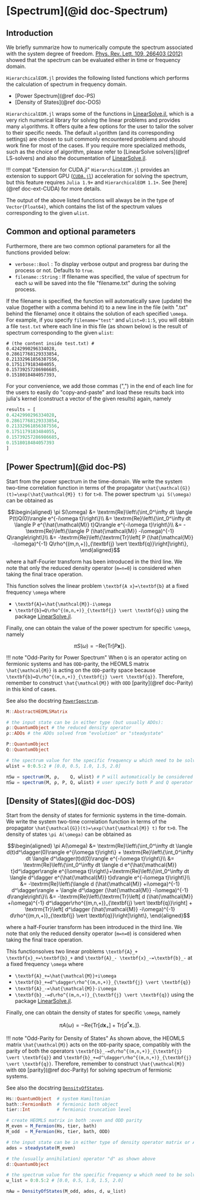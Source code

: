 # [Spectrum](@id doc-Spectrum)

## Introduction
We briefly summarize how to numerically compute the spectrum associated with the system degree of freedom. [Phys. Rev. Lett. 109, 266403 (2012)](https://link.aps.org/doi/10.1103/PhysRevLett.109.266403) showed that the spectrum can be evaluated either in time or frequency domain.

`HierarchicalEOM.jl` provides the following listed functions which performs the calculation of spectrum in frequency domain.

 - [Power Spectrum](@ref doc-PS)
 - [Density of States](@ref doc-DOS)

`HierarchicalEOM.jl` wraps some of the functions in [LinearSolve.jl](http://linearsolve.sciml.ai/stable/), which is a very rich numerical library for solving the linear problems and provides many `alg`orithms. It offers quite a few options for the user to tailor the solver to their specific needs. The default `alg`orithm (and its corresponding settings) are chosen to suit commonly encountered problems and should work fine for most of the cases. If you require more specialized methods, such as the choice of algorithm, please refer to [LinearSolve solvers](@ref LS-solvers) and also the documentation of [LinearSolve.jl](http://linearsolve.sciml.ai/stable/).

!!! compat "Extension for CUDA.jl"
    `HierarchicalEOM.jl` provides an extension to support GPU ([`CUDA.jl`](https://github.com/JuliaGPU/CUDA.jl)) acceleration for solving the spectrum, but this feature requires `Julia 1.9+` and `HierarchicalEOM 1.1+`. See [here](@ref doc-ext-CUDA) for more details.

The output of the above listed functions will always be in the type of `Vector{Float64}`, which contains the list of the spectrum values corresponding to the given `ωlist`.

## Common and optional parameters
Furthermore, there are two common optional parameters for all the functions provided below:
- `verbose::Bool` : To display verbose output and progress bar during the process or not. Defaults to `true`.
- `filename::String` : If filename was specified, the value of spectrum for each ω will be saved into the file "filename.txt" during the solving process.

If the filename is specified, the function will automatically save (update) the value (together with a comma behind it) to a new line in the file (with ".txt" behind the filename) once it obtains the solution of each specified ``\omega``. For example, if you specify `filename="test"` and `ωlist=0:1:5`, you will obtain a file `test.txt` where each line in this file (as shown below) is the result of spectrum corresponding to the given `ωlist`:
```
# (the content inside test.txt) #
0.4242990296334028,
0.28617768129333854,
0.21332961856387556,
0.1751179183484055,
0.15739257286986685,
0.1518018484057393,

```

For your convenience, we add those commas (",") in the end of each line for the users to easily do "copy-and-paste" and load these results back into julia's kernel (construct a vector of the given results) again, namely

```julia
results = [
0.4242990296334028,
0.28617768129333854,
0.21332961856387556,
0.1751179183484055,
0.15739257286986685,
0.1518018484057393
]
```

## [Power Spectrum](@id doc-PS)
Start from the power spectrum in the time-domain. We write the system two-time correlation function in terms of the propagator ``\hat{\mathcal{G}}(t)=\exp(\hat{\mathcal{M}} t)`` for ``t>0``. The power spectrum ``\pi S(\omega)`` can be obtained as
```math
\begin{aligned}
\pi S(\omega) 
&= \textrm{Re}\left\{\int_0^\infty dt \langle P(t)Q(0)\rangle e^{-i\omega t}\right\}\\
&= \textrm{Re}\left\{\int_0^\infty dt \langle P e^{\hat{\mathcal{M}} t}Q\rangle e^{-i\omega t}\right\}\\
&= -\textrm{Re}\left\{\langle P (\hat{\mathcal{M}} -i\omega)^{-1} Q\rangle\right\}\\
&= -\textrm{Re}\left\{\textrm{Tr}\left[ P (\hat{\mathcal{M}} -i\omega)^{-1} Q\rho^{(m,n,+)}_{\textbf{j} \vert \textbf{q}}\right]\right\},
\end{aligned}
```
where a half-Fourier transform has been introduced in the third line. We note that only the reduced density operator (``m=n=0``) is considered when taking the final trace operation.

This function solves the linear problem ``\textbf{A x}=\textbf{b}`` at a fixed frequency ``\omega`` where 
 - ``\textbf{A}=\hat{\mathcal{M}}-i\omega``
 - ``\textbf{b}=Q\rho^{(m,n,+)}_{\textbf{j} \vert \textbf{q}}`` 
using the package [LinearSolve.jl](http://linearsolve.sciml.ai/stable/).

Finally, one can obtain the value of the power spectrum for specific ``\omega``, namely
```math
\pi S(\omega) = -\textrm{Re}\left\{\textrm{Tr}\left[ P \textbf{x}\right]\right\}.
```

!!! note "Odd-Parity for Power Spectrum"
    When ``Q`` is an operator acting on fermionic systems and has `ODD`-parity, the HEOMLS matrix ``\hat{\mathcal{M}}`` is acting on the `ODD`-parity space because ``\textbf{b}=Q\rho^{(m,n,+)}_{\textbf{j} \vert \textbf{q}}``. Therefore, remember to construct ``\hat{\mathcal{M}}`` with `ODD` [parity](@ref doc-Parity) in this kind of cases.

See also the docstring [`PowerSpectrum`](@ref).

```julia
M::AbstractHEOMLSMatrix

# the input state can be in either type (but usually ADOs):
ρ::QuantumObject # the reduced density operator
ρ::ADOs # the ADOs solved from "evolution" or "steadystate"

P::QuantumObject 
Q::QuantumObject

# the spectrum value for the specific frequency ω which need to be solved
ωlist = 0:0.5:2 # [0.0, 0.5, 1.0, 1.5, 2.0]

πSω = spectrum(M, ρ,    Q, ωlist) # P will automatically be considered as "the adjoint of Q operator"
πSω = spectrum(M, ρ, P, Q, ωlist) # user specify both P and Q operator
```

## [Density of States](@id doc-DOS)
Start from the density of states for fermionic systems in the time-domain. We write the system two-time correlation function in terms of the propagator ``\hat{\mathcal{G}}(t)=\exp(\hat{\mathcal{M}} t)`` for ``t>0``. The density of states ``\pi A(\omega)`` can be obtained as
```math
\begin{aligned}
\pi A(\omega) 
&= \textrm{Re}\left\{\int_0^\infty dt \langle d(t)d^\dagger(0)\rangle e^{i\omega t}\right\} + \textrm{Re}\left\{\int_0^\infty dt \langle d^\dagger(t)d(0)\rangle e^{-i\omega t}\right\}\\
&= \textrm{Re}\left\{\int_0^\infty dt \langle d e^{\hat{\mathcal{M}} t}d^\dagger\rangle e^{i\omega t}\right\}+\textrm{Re}\left\{\int_0^\infty dt \langle d^\dagger e^{\hat{\mathcal{M}} t}d\rangle e^{-i\omega t}\right\}\\
&= -\textrm{Re}\left\{\langle d (\hat{\mathcal{M}} +i\omega)^{-1} d^\dagger\rangle + \langle d^\dagger (\hat{\mathcal{M}} -i\omega)^{-1} d\rangle\right\}\\
&= -\textrm{Re}\left\{\textrm{Tr}\left[ d (\hat{\mathcal{M}} +i\omega)^{-1} d^\dagger\rho^{(m,n,+)}_{\textbf{j} \vert \textbf{q}}\right] + \textrm{Tr}\left[ d^\dagger (\hat{\mathcal{M}} -i\omega)^{-1} d\rho^{(m,n,+)}_{\textbf{j} \vert \textbf{q}}\right]\right\},
\end{aligned}
```
where a half-Fourier transform has been introduced in the third line. We note that only the reduced density operator (``m=n=0``) is considered when taking the final trace operation.

This functionsolves two linear problems ``\textbf{A}_+ \textbf{x}_+=\textbf{b}_+`` and ``\textbf{A}_- \textbf{x}_-=\textbf{b}_-`` at a fixed frequency ``\omega`` where 
 - ``\textbf{A}_+=\hat{\mathcal{M}}+i\omega``
 - ``\textbf{b}_+=d^\dagger\rho^{(m,n,+)}_{\textbf{j} \vert \textbf{q}}`` 
 - ``\textbf{A}_-=\hat{\mathcal{M}}-i\omega``
 - ``\textbf{b}_-=d\rho^{(m,n,+)}_{\textbf{j} \vert \textbf{q}}`` 
using the package [LinearSolve.jl](http://linearsolve.sciml.ai/stable/).

Finally, one can obtain the density of states for specific ``\omega``, namely
```math
\pi A(\omega) = -\textrm{Re}\left\{\textrm{Tr}\left[ d \textbf{x}_+\right]+\textrm{Tr}\left[ d^\dagger \textbf{x}_-\right]\right\}.
```

!!! note "Odd-Parity for Density of States"
    As shown above, the HEOMLS matrix ``\hat{\mathcal{M}}`` acts on the `ODD`-parity space, compatibly with the parity of both the operators ``\textbf{b}_-=d\rho^{(m,n,+)}_{\textbf{j} \vert \textbf{q}}`` and ``\textbf{b}_+=d^\dagger\rho^{(m,n,+)}_{\textbf{j} \vert \textbf{q}}``. Therefore, remember to construct ``\hat{\mathcal{M}}`` with `ODD` [parity](@ref doc-Parity) for solving spectrum of fermionic systems.

See also the docstring [`DensityOfStates`](@ref).

```julia
Hs::QuantumObject  # system Hamiltonian
bath::FermionBath  # fermionic bath object
tier::Int          # fermionic truncation level 

# create HEOMLS matrix in both :even and ODD parity
M_even = M_Fermion(Hs, tier, bath) 
M_odd  = M_Fermion(Hs, tier, bath, ODD) 

# the input state can be in either type of density operator matrix or ADOs (but usually ADOs):
ados = steadystate(M_even)

# the (usually annihilation) operator "d" as shown above
d::QuantumObject 

# the spectrum value for the specific frequency ω which need to be solved
ω_list = 0:0.5:2 # [0.0, 0.5, 1.0, 1.5, 2.0]

πAω = DensityOfStates(M_odd, ados, d, ω_list)
```
